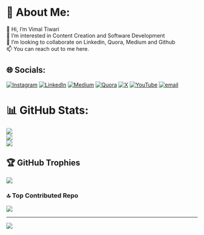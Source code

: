 # 💫 About Me:
👋 Hi, I’m Vimal Tiwari<br>👀 I’m interested in Content Creation and Software Development<br>💞️ I’m looking to collaborate on Linkedin, Quora, Medium and Github<br>📫 You can reach out to me here.


## 🌐 Socials:
[![Instagram](https://img.shields.io/badge/Instagram-%23E4405F.svg?logo=Instagram&logoColor=white)](https://instagram.com/_vimaltiwari) [![LinkedIn](https://img.shields.io/badge/LinkedIn-%230077B5.svg?logo=linkedin&logoColor=white)](https://linkedin.com/in/vimaltiwari2612) [![Medium](https://img.shields.io/badge/Medium-12100E?logo=medium&logoColor=white)](https://medium.com/@vimaltiwari2612) [![Quora](https://img.shields.io/badge/Quora-%23B92B27.svg?logo=Quora&logoColor=white)](https://quora.com/profile/Vimal-Tiwari-4) [![X](https://img.shields.io/badge/X-black.svg?logo=X&logoColor=white)](https://x.com/_vimaltiwari) [![YouTube](https://img.shields.io/badge/YouTube-%23FF0000.svg?logo=YouTube&logoColor=white)](https://youtube.com/@vimal_creator) [![email](https://img.shields.io/badge/Email-D14836?logo=gmail&logoColor=white)](mailto:vimaltiwari2612@gmail.com) 
# 📊 GitHub Stats:
![](https://github-readme-stats.vercel.app/api?username=vimaltiwari2612&theme=buefy&hide_border=false&include_all_commits=true&count_private=true)<br/>
![](https://github-readme-streak-stats.herokuapp.com/?user=vimaltiwari2612&theme=buefy&hide_border=false)<br/>
![](https://github-readme-stats.vercel.app/api/top-langs/?username=vimaltiwari2612&theme=buefy&hide_border=false&include_all_commits=true&count_private=true&layout=compact)

## 🏆 GitHub Trophies
![](https://github-profile-trophy.vercel.app/?username=vimaltiwari2612&theme=flag-india&no-frame=false&no-bg=false&margin-w=4)

### 🔝 Top Contributed Repo
![](https://github-contributor-stats.vercel.app/api?username=vimaltiwari2612&limit=5&theme=flag-india&combine_all_yearly_contributions=true)

---
[![](https://visitcount.itsvg.in/api?id=vimaltiwari2612&icon=7&color=4)](https://visitcount.itsvg.in)

<!-- Proudly created with GPRM ( https://gprm.itsvg.in ) -->
